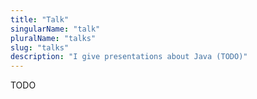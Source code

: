 ```yaml
---
title: "Talk"
singularName: "talk"
pluralName: "talks"
slug: "talks"
description: "I give presentations about Java (TODO)"
---
```


TODO
